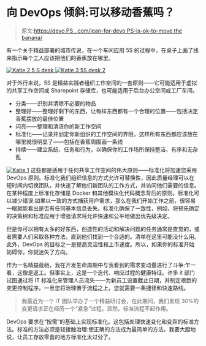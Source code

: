 # 向 DevOps 倾斜:可以移动香蕉吗？

> 原文:[https://devo PS . com/lean-for-devo PS-is-ok-to-move the banana/](https://devops.com/lean-for-devops-is-it-ok-to-move-the-banana/)

有一个关于精益部署的城市传说，在一个车间应用 5S 的过程中，在桌子上画了线来指示每个工人应该把他们的香蕉放在哪里。

[![Katie 2 5 S desk](../Images/27e4f2ac62ee54c0b8e687b6ff54b76e.png) ](https://devops.com/wp-content/uploads/2015/09/Katie-2-5-S-desk.jpg) [ ![Katie 3 5S desk 2](../Images/6278a1435a3fe4c2ad79356febd4d943.png)](https://devops.com/wp-content/uploads/2015/09/Katie-3-5S-desk-2.jpg)

对于外行来说，5S 是精益实践者组织工作空间的一套原则——它可能适用于虚拟的共享工作空间或 Sharepoint 存储库，也可能适用于后台办公空间或工厂车间。

*   分类——识别并清除不必要的物品
*   整理好——整理好剩下的东西，让每样东西都有一个合理的位置——包括决定香蕉摆放的最佳位置
*   闪亮——整理和清洁你的新工作空间
*   标准化——记录并划定你新组织的工作空间的界限，这样所有东西都应该放在哪里就很明显了——包括在香蕉周围画一条线
*   持续——建立系统、任务和行为，以确保你的工作场所保持整洁、有序和无杂乱

[![Katie 1](../Images/44f1422995650cb69afc7d6cb6debee3.png)](https://devops.com/wp-content/uploads/2015/09/Katie-1.jpg) 这些都是适用于任何共享工作空间的伟大原则——标准化将加速您采用 DevOps 原则。标准化我们组织信息的方式允许可替换性，因此质量经理可以在短时间内切换团队，并快速了解他们新团队的工作方式，并访问他们需要的信息。在某种程度上标准化存储是 Docker 和其他模块化代码概念背后的原则。标准化可以减少错误:如果以一致的方式捕获用户需求，那么在我们开始工作之前，很容易一眼就能看出是否有任何基本信息丢失。标准化确保了一致性，例如，将预先确定的决策树和标准应用于增强请求将允许快速和公平地做出优先级决定。

但是你可以拥有太多的好东西，创造性的活动和解决问题的任务通常是直觉的，或者需要人们采取各种方法，直到他们找到一个合适的。清单在这里可能没什么用。此外，DevOps 的目标之一是提高灵活性和上市速度。所以，如果你的标准开始妨碍你，你就迷失了方向。

作为一名精益蔻驰，我在开发生命周期中与我看到的需求变动量进行了斗争:乍一看，这像是返工。但事实上，这是一个迭代、响应过程的健康特征。许多 it 部门试图通过将 IT 标准化来管理人员流失——为新员工设置截止日期，并制定艰巨的变更控制程序。一旦您将治理置于流程之上，您就需要一条捷径和快速路线。

> 我最近为一个 IT 团队举办了一个精益研讨会，在此期间，我们发现 30%的变更请求正在经历一个“紧急”过程。显然，标准流程不起作用。

DevOps 要求在“按需”的基础上实现标准化。这包括处理快速变化和变异的标准方法。标准的方法必须是轻接触治理:使正确的方法成为最简单的方法。我要大胆地说，让员工存放零食的地方标准化太过分了。